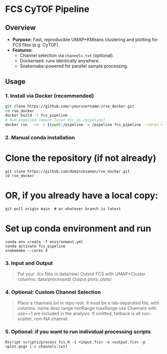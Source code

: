 # FCS CyTOF Pipeline

## Overview

- **Purpose:** Fast, reproducible UMAP+KMeans clustering and plotting for FCS files (e.g. CyTOF).
- **Features:** 
  - Channel selection via `channels.txt` (optional).
  - Dockerised: runs identically anywhere.
  - Snakemake-powered for parallel sample processing.

## Usage

### 1. **Install via Docker** (recommended)

```bash
git clone https://github.com/<yourusername>/rse_docker.git
cd rse_docker
docker build -t fcs_pipeline .
# Run pipeline (mount local dir as /pipeline)
docker run --rm -v $(pwd):/pipeline -w /pipeline fcs_pipeline --cores 4
```

### 2. **Manual conda installation**

# Clone the repository (if not already)
```
git clone https://github.com/dominiksaman/rse_docker.git
cd rse_docker
```

# OR, if you already have a local copy:
```
git pull origin main  # or whatever branch is latest
```

# Set up conda environment and run
```
conda env create -f environment.yml
conda activate fcs_pipeline
snakemake --cores 4
```

### 3.  **Input and Output**

> Put your .fcs files in data/raw/
> Output FCS with UMAP+Cluster columns: data/processed/
> Output plots: plots/

### 4. **Optional: Custom Channel Selection**
> Place a channels.txt in repo root. It must be a tab-separated file, with columns:
name    desc    range    minRange    maxRange    use
> Channels with use==1 are included in the analysis.
> If omitted, fallback is all non-scatter, non-NA channel

### 5. **Optional: if you want to run individual processing scripts**
```
Rscript scripts/process_fcs.R -i <input.fcs> -o <output.fcs> -p <plot.png> [-c channels.txt]
```



